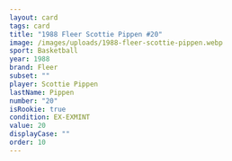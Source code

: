 ```yaml
---
layout: card
tags: card
title: "1988 Fleer Scottie Pippen #20"
image: /images/uploads/1988-fleer-scottie-pippen.webp
sport: Basketball
year: 1988
brand: Fleer
subset: ""
player: Scottie Pippen
lastName: Pippen
number: "20"
isRookie: true
condition: EX-EXMINT
value: 20
displayCase: ""
order: 10
---
```


